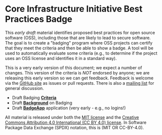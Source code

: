 # Core Infrastructure Initiative Best Practices Badge

This *early* *draft* material identifies proposed best practices
for open source software (OSS), including those that are likely to lead
to secure software.
The goal is to create a "badging" program where OSS projects
can certify that they meet the
criteria and then be able to show a badge.
A tool will be used to automatically evaluate some criteria (e.g., to determine if the project uses an
OSS license and identifies it in a standard way).

This is a very early version of this document;
we expect a number of changes.
This version of the criteria is *NOT* endorsed by anyone;
we are releasing this early version so we can get feedback.
Feedback is welcome via the [GitHub site](https://github.com/linuxfoundation/cii-best-practices-badge) as issues or pull requests.
There is also a [mailing list](https://lists.coreinfrastructure.org/mailman/listinfo/cii-badges) for general discussion.

* Draft Badging **[Criteria](./criteria.md)**
* Draft **[Background](./background.md)** on Badging
* Draft **[BadgeApp](./BadgeApp/)** application (very early - e.g., no logins!)

All material is released under both the [MIT license](./LICENSE)
and the
[Creative Commons Attribution 4.0 International (CC BY 4.0) license](https://creativecommons.org/licenses/by/4.0/).
In Software Package Data Exchange (SPDX) notation, this is (MIT OR CC-BY-4.0).
